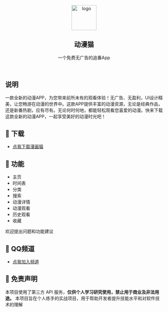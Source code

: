 <div align="center">
<img alt="logo" height="80" src="https://file.mzsq.top/img/Anime-Cat.png" />
<h2>动漫猫</h2>
<p>一个免费无广告的追番App</p>
</div>
<br />

## 说明

一款全新的动漫APP，为您带来前所未有的观看体验！无广告、无盈利，UI设计精美，让您畅游在动漫的世界中。这款APP提供丰富的动漫资源，无论是经典作品，还是新番热剧，应有尽有。无论何时何地，都能轻松观看您喜爱的动漫。快来下载这款全新的动漫APP，一起享受美好的动漫时光吧！

## 👀 下载

- [点我下载漫画猫](https://github.com/Cat-Zhua/Anime_Cat/releases)

## 🎉 功能
- 主页
- 时间表
- 分类
- 搜索
- 动漫详情
- 动漫观看
- 历史观看
- 收藏

欢迎提出问题和功能建议

## 📜 QQ频道
- [点我加入频道](
https://qun.qq.com/qqweb/qunpro/share?_wv=3&_wwv=128&appChannel=share&inviteCode=1YiAi2EF13o&businessType=9&from=246610&biz=ka&mainSourceId=share&subSourceId=others&jumpsource=shorturl#/out)

## 📢 免责声明

本项目使用了第三方 API 服务，**仅供个人学习研究使用，禁止用于商业及非法用途。** 本项目旨在个人练手的实战项目，用于帮助开发者提升技能水平和对软件技术的理解
